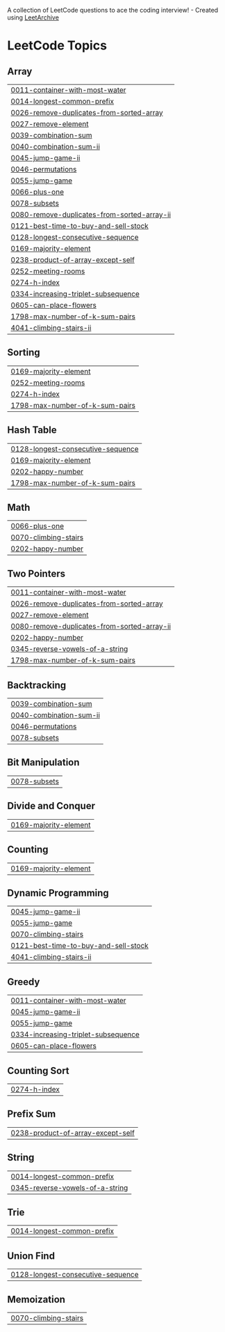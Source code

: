 A collection of LeetCode questions to ace the coding interview! - Created using [LeetArchive](https://github.com/anujlunawat/LeetArchive)


<!---LeetCode Topics Start-->
# LeetCode Topics
## Array
|  |
| ------- |
| [0011-container-with-most-water](https://github.com/lukasp-dev/DSA/tree/main/LeetCode/0011-container-with-most-water) |
| [0014-longest-common-prefix](https://github.com/lukasp-dev/DSA/tree/main/LeetCode/0014-longest-common-prefix) |
| [0026-remove-duplicates-from-sorted-array](https://github.com/lukasp-dev/DSA/tree/main/LeetCode/0026-remove-duplicates-from-sorted-array) |
| [0027-remove-element](https://github.com/lukasp-dev/DSA/tree/main/LeetCode/0027-remove-element) |
| [0039-combination-sum](https://github.com/lukasp-dev/DSA/tree/main/LeetCode/0039-combination-sum) |
| [0040-combination-sum-ii](https://github.com/lukasp-dev/DSA/tree/main/LeetCode/0040-combination-sum-ii) |
| [0045-jump-game-ii](https://github.com/lukasp-dev/DSA/tree/main/LeetCode/0045-jump-game-ii) |
| [0046-permutations](https://github.com/lukasp-dev/DSA/tree/main/LeetCode/0046-permutations) |
| [0055-jump-game](https://github.com/lukasp-dev/DSA/tree/main/LeetCode/0055-jump-game) |
| [0066-plus-one](https://github.com/lukasp-dev/DSA/tree/main/LeetCode/0066-plus-one) |
| [0078-subsets](https://github.com/lukasp-dev/DSA/tree/main/LeetCode/0078-subsets) |
| [0080-remove-duplicates-from-sorted-array-ii](https://github.com/lukasp-dev/DSA/tree/main/LeetCode/0080-remove-duplicates-from-sorted-array-ii) |
| [0121-best-time-to-buy-and-sell-stock](https://github.com/lukasp-dev/DSA/tree/main/LeetCode/0121-best-time-to-buy-and-sell-stock) |
| [0128-longest-consecutive-sequence](https://github.com/lukasp-dev/DSA/tree/main/LeetCode/0128-longest-consecutive-sequence) |
| [0169-majority-element](https://github.com/lukasp-dev/DSA/tree/main/LeetCode/0169-majority-element) |
| [0238-product-of-array-except-self](https://github.com/lukasp-dev/DSA/tree/main/LeetCode/0238-product-of-array-except-self) |
| [0252-meeting-rooms](https://github.com/lukasp-dev/DSA/tree/main/LeetCode/0252-meeting-rooms) |
| [0274-h-index](https://github.com/lukasp-dev/DSA/tree/main/LeetCode/0274-h-index) |
| [0334-increasing-triplet-subsequence](https://github.com/lukasp-dev/DSA/tree/main/LeetCode/0334-increasing-triplet-subsequence) |
| [0605-can-place-flowers](https://github.com/lukasp-dev/DSA/tree/main/LeetCode/0605-can-place-flowers) |
| [1798-max-number-of-k-sum-pairs](https://github.com/lukasp-dev/DSA/tree/main/LeetCode/1798-max-number-of-k-sum-pairs) |
| [4041-climbing-stairs-ii](https://github.com/lukasp-dev/DSA/tree/main/LeetCode/4041-climbing-stairs-ii) |
## Sorting
|  |
| ------- |
| [0169-majority-element](https://github.com/lukasp-dev/DSA/tree/main/LeetCode/0169-majority-element) |
| [0252-meeting-rooms](https://github.com/lukasp-dev/DSA/tree/main/LeetCode/0252-meeting-rooms) |
| [0274-h-index](https://github.com/lukasp-dev/DSA/tree/main/LeetCode/0274-h-index) |
| [1798-max-number-of-k-sum-pairs](https://github.com/lukasp-dev/DSA/tree/main/LeetCode/1798-max-number-of-k-sum-pairs) |
## Hash Table
|  |
| ------- |
| [0128-longest-consecutive-sequence](https://github.com/lukasp-dev/DSA/tree/main/LeetCode/0128-longest-consecutive-sequence) |
| [0169-majority-element](https://github.com/lukasp-dev/DSA/tree/main/LeetCode/0169-majority-element) |
| [0202-happy-number](https://github.com/lukasp-dev/DSA/tree/main/LeetCode/0202-happy-number) |
| [1798-max-number-of-k-sum-pairs](https://github.com/lukasp-dev/DSA/tree/main/LeetCode/1798-max-number-of-k-sum-pairs) |
## Math
|  |
| ------- |
| [0066-plus-one](https://github.com/lukasp-dev/DSA/tree/main/LeetCode/0066-plus-one) |
| [0070-climbing-stairs](https://github.com/lukasp-dev/DSA/tree/main/LeetCode/0070-climbing-stairs) |
| [0202-happy-number](https://github.com/lukasp-dev/DSA/tree/main/LeetCode/0202-happy-number) |
## Two Pointers
|  |
| ------- |
| [0011-container-with-most-water](https://github.com/lukasp-dev/DSA/tree/main/LeetCode/0011-container-with-most-water) |
| [0026-remove-duplicates-from-sorted-array](https://github.com/lukasp-dev/DSA/tree/main/LeetCode/0026-remove-duplicates-from-sorted-array) |
| [0027-remove-element](https://github.com/lukasp-dev/DSA/tree/main/LeetCode/0027-remove-element) |
| [0080-remove-duplicates-from-sorted-array-ii](https://github.com/lukasp-dev/DSA/tree/main/LeetCode/0080-remove-duplicates-from-sorted-array-ii) |
| [0202-happy-number](https://github.com/lukasp-dev/DSA/tree/main/LeetCode/0202-happy-number) |
| [0345-reverse-vowels-of-a-string](https://github.com/lukasp-dev/DSA/tree/main/LeetCode/0345-reverse-vowels-of-a-string) |
| [1798-max-number-of-k-sum-pairs](https://github.com/lukasp-dev/DSA/tree/main/LeetCode/1798-max-number-of-k-sum-pairs) |
## Backtracking
|  |
| ------- |
| [0039-combination-sum](https://github.com/lukasp-dev/DSA/tree/main/LeetCode/0039-combination-sum) |
| [0040-combination-sum-ii](https://github.com/lukasp-dev/DSA/tree/main/LeetCode/0040-combination-sum-ii) |
| [0046-permutations](https://github.com/lukasp-dev/DSA/tree/main/LeetCode/0046-permutations) |
| [0078-subsets](https://github.com/lukasp-dev/DSA/tree/main/LeetCode/0078-subsets) |
## Bit Manipulation
|  |
| ------- |
| [0078-subsets](https://github.com/lukasp-dev/DSA/tree/main/LeetCode/0078-subsets) |
## Divide and Conquer
|  |
| ------- |
| [0169-majority-element](https://github.com/lukasp-dev/DSA/tree/main/LeetCode/0169-majority-element) |
## Counting
|  |
| ------- |
| [0169-majority-element](https://github.com/lukasp-dev/DSA/tree/main/LeetCode/0169-majority-element) |
## Dynamic Programming
|  |
| ------- |
| [0045-jump-game-ii](https://github.com/lukasp-dev/DSA/tree/main/LeetCode/0045-jump-game-ii) |
| [0055-jump-game](https://github.com/lukasp-dev/DSA/tree/main/LeetCode/0055-jump-game) |
| [0070-climbing-stairs](https://github.com/lukasp-dev/DSA/tree/main/LeetCode/0070-climbing-stairs) |
| [0121-best-time-to-buy-and-sell-stock](https://github.com/lukasp-dev/DSA/tree/main/LeetCode/0121-best-time-to-buy-and-sell-stock) |
| [4041-climbing-stairs-ii](https://github.com/lukasp-dev/DSA/tree/main/LeetCode/4041-climbing-stairs-ii) |
## Greedy
|  |
| ------- |
| [0011-container-with-most-water](https://github.com/lukasp-dev/DSA/tree/main/LeetCode/0011-container-with-most-water) |
| [0045-jump-game-ii](https://github.com/lukasp-dev/DSA/tree/main/LeetCode/0045-jump-game-ii) |
| [0055-jump-game](https://github.com/lukasp-dev/DSA/tree/main/LeetCode/0055-jump-game) |
| [0334-increasing-triplet-subsequence](https://github.com/lukasp-dev/DSA/tree/main/LeetCode/0334-increasing-triplet-subsequence) |
| [0605-can-place-flowers](https://github.com/lukasp-dev/DSA/tree/main/LeetCode/0605-can-place-flowers) |
## Counting Sort
|  |
| ------- |
| [0274-h-index](https://github.com/lukasp-dev/DSA/tree/main/LeetCode/0274-h-index) |
## Prefix Sum
|  |
| ------- |
| [0238-product-of-array-except-self](https://github.com/lukasp-dev/DSA/tree/main/LeetCode/0238-product-of-array-except-self) |
## String
|  |
| ------- |
| [0014-longest-common-prefix](https://github.com/lukasp-dev/DSA/tree/main/LeetCode/0014-longest-common-prefix) |
| [0345-reverse-vowels-of-a-string](https://github.com/lukasp-dev/DSA/tree/main/LeetCode/0345-reverse-vowels-of-a-string) |
## Trie
|  |
| ------- |
| [0014-longest-common-prefix](https://github.com/lukasp-dev/DSA/tree/main/LeetCode/0014-longest-common-prefix) |
## Union Find
|  |
| ------- |
| [0128-longest-consecutive-sequence](https://github.com/lukasp-dev/DSA/tree/main/LeetCode/0128-longest-consecutive-sequence) |
## Memoization
|  |
| ------- |
| [0070-climbing-stairs](https://github.com/lukasp-dev/DSA/tree/main/LeetCode/0070-climbing-stairs) |
<!---LeetCode Topics End-->